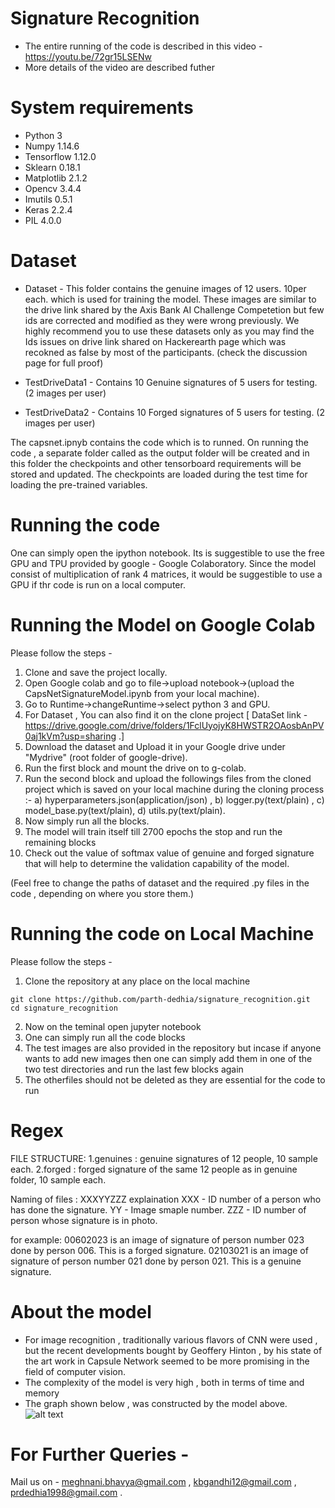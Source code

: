 # Signature Recognition

* The entire running of the code is described in this video - https://youtu.be/72gr15LSENw
* More details of the video are described futher

# System requirements
* Python 3
* Numpy 1.14.6
* Tensorflow 1.12.0
* Sklearn 0.18.1
* Matplotlib 2.1.2
* Opencv 3.4.4
* Imutils 0.5.1
* Keras 2.2.4
* PIL 4.0.0

# Dataset

* Dataset - This folder contains the genuine images of 12 users. 10per each. which is used for training the model. These images are similar to the drive link shared by the Axis Bank AI Challenge Competetion but few ids are corrected and modified as they were wrong previously. We highly recommend you to use these datasets only as you may find the Ids issues on drive link shared on Hackerearth page which was recokned as false by most of the participants. (check the discussion page for full proof)

* TestDriveData1 - Contains 10 Genuine signatures of 5 users for testing. (2 images per user) 

* TestDriveData2 -  Contains 10 Forged signatures of 5 users for testing. (2 images per user) 

The capsnet.ipnyb contains the code which is to runned.
On running the code , a separate folder called as the output folder will be created and in this folder the checkpoints and other tensorboard requirements will be stored and updated.
The checkpoints are loaded during the test time for loading the pre-trained variables.

# Running the code
One can simply open the ipython notebook.
Its is suggestible to use the free GPU and TPU provided by google - Google Colaboratory.
Since the model consist of multiplication of rank 4 matrices, it would be suggestible to use a GPU if thr code is run on a local computer.

# Running the Model on Google Colab
Please follow the steps -
1) Clone and save the project locally.
2) Open Google colab and go to file->upload notebook->(upload the CapsNetSignatureModel.ipynb from your local machine).
3) Go to Runtime->changeRuntime->select python 3 and GPU.
4) For Dataset , You can also find it on the clone project 
[ DataSet link - https://drive.google.com/drive/folders/1FclUyojyK8HWSTR2OAosbAnPV0aj1kVm?usp=sharing .] 
5) Download the dataset and Upload it in your Google drive under "Mydrive" (root folder of google-drive).
6) Run the first block and mount the drive on to g-colab.
7) Run the second block and upload the followings files from the cloned project which is saved on your local machine during the cloning process :-
a) hyperparameters.json(application/json) ,
b) logger.py(text/plain) ,
c) model_base.py(text/plain),
d) utils.py(text/plain).
8) Now simply run all the blocks. 
9) The model will train itself till 2700 epochs the stop and run the remaining blocks
10) Check out the value of softmax value of genuine and forged signature that will help to determine the validation capability of the model.

(Feel free to change the paths of dataset and the required .py files in the code , depending on where you store them.)

# Running the code on Local Machine
Please follow the steps -
1) Clone the repository at any place on the local machine
```
git clone https://github.com/parth-dedhia/signature_recognition.git
cd signature_recognition
```
2) Now on the teminal open jupyter notebook
3) One can simply run all the code blocks
4) The test images are also provided in the repository but incase if anyone  wants to add new images then one can simply add them in one of the two test directories and run the last few blocks again
5) The otherfiles should not be deleted as they are essential for the code to run

# Regex 
FILE STRUCTURE:
1.genuines : genuine signatures of 12 people, 10 sample each.
2.forged : forged signature of the same 12 people as in genuine folder, 10 sample each.

Naming of files : XXXYYZZZ
explaination    XXX - ID number of a person who has done the signature. 
		YY - Image smaple number.
		ZZZ - ID number of person whose signature is in photo. 

for example: 00602023 is an image of signature of person number 023 done by person 006. This is a forged signature.
	     02103021 is an image of signature of person number 021 done by person 021. This is a genuine signature. 

# About the model
* For image recognition , traditionally various flavors of CNN were used , but the recent developments bought by Geoffery Hinton , by his state of the art work in Capsule Network seemed to be more promising in the field of computer vision.
* The complexity of the model is very high , both in terms of time and memory
* The graph shown below , was constructed by the model above.
![alt text](https://github.com/parth-dedhia/signature_recognition/blob/master/Images/graph.png)


# For Further Queries -
 Mail us on -
 meghnani.bhavya@gmail.com ,
 kbgandhi12@gmail.com ,
 prdedhia1998@gmail.com .
